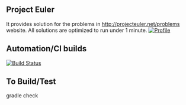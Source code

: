 Project Euler
--------------
It provides solution for the problems in http://projecteuler.net/problems website.
All solutions are optimized to run under 1 minute.
[![Profile](https://projecteuler.net/profile/balasankar.png)](https://projecteuler.net/profile/balasankar.png)

Automation/CI builds
------------------------
[![Build Status](https://travis-ci.org/bala-sankar/ProjectEuler.svg?branch=master)](https://travis-ci.org/bala-sankar/ProjectEuler)

To Build/Test
---------------
gradle check